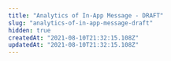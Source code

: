 ```yaml
---
title: "Analytics of In-App Message - DRAFT"
slug: "analytics-of-in-app-message-draft"
hidden: true
createdAt: "2021-08-10T21:32:15.108Z"
updatedAt: "2021-08-10T21:32:15.108Z"
---
```

